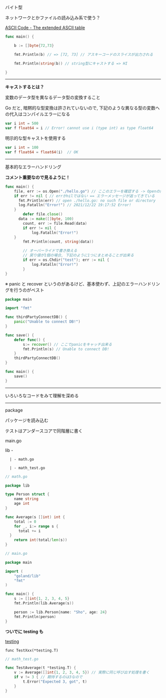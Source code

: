 バイト型

ネットワークとかファイルの読み込み系で使う？

[ASCII Code - The extended ASCII table](https://www.ascii-code.com/)

```go
func main() {

	b := []byte{72,73}

	fmt.Println(b) // => [72, 73] // アスキーコードのスライスが出力される

	fmt.Println(string(b)) // string型にキャストする => HI

}
```

---

**キャストするとは？**

変数のデータ型を異なるデータ型の変換すること

Go だと, 暗黙的な型変換は許されていないので, 下記のような異なる型の変数への代入はコンパイルエラーになる

```go
var i int = 500
var f float64 = i // Error! cannot use i (type int) as type float64
```

明示的な型キャストを使用する

```go
var i int = 100
var f float64 = float64(i)  // OK
```

---

基本的なエラーハンドリング

**コメント重要なので見るように！**

```go
func main() {
	file, err := os.Open("./hello.go") // ここのエラーを確認する -> Openの関数定義を見にいく
	if err != nil { // errがnilではない == エラーメッセージが返ってきている
	  fmt.Println(err) // open ./hello.go: no such file or directory
	  log.Fatalln("Error!") // 2021/12/22 19:17:52 Error!
    }
		defer file.close()
	  data := make([]byte, 100)
		count, err := file.Read(data)
		if err != nil {
			log.Fatalln("Error!")
    }
		fmt.Println(count, string(data))

		// オーバーライドで書き換える
		// 戻り値が1個の場合, 下記のように1つにまとめることが出来る
		if err = os.Chdir("test"); err := nil {
			log.Fatalln("Error!")
		}
}
```

※ panic と recover というのがあるけど、基本使わず、上記のエラーハンドリングを行うのがベスト

```go
package main

import "fmt"

func thirdPartyConnectDB() {
	panic("Unable to connect DB!")
}

func save() {
	defer func() {
		s:= recover() // ここでpanicをキャッチ出来る
		fmt.Println(s) // Unable to connect DB!
	}
	thirdPartyConnectDB()
}

func main() {
	save()
}
```

---

いろいろなコードをみて理解を深める

---

package

パッケージを読み込む

テストはアンダースコアで同階層に書く

main.go

lib -

      | - math.go

      | - math_test.go

```go
// math.go

package lib

type Person struct {
	name string
	age int
}

func Average(s []int) int {
	total := 0
	for _, i:= range s {
	  total += i
  }
	return int(total/len(s))
}
```

```go
// main.go

package main

import (
	"goland/lib"
	"fmt"
)

func main() {
	s := []int{1, 2, 3, 4, 5}
	fmt.Println(lib.Average(s))

	person := lib.Person{name: "Sho", age: 24}
	fmt.Println(person)
}
```

**ついでに testing も**

[testing](https://pkg.go.dev/testing)

`func TestXxx(*testing.T)`

```go
// math_test.go

func TestAverage(t *testing.T) {
	v := Average([]int{1, 2, 3, 4, 5}) // 実際に同じ呼び出す処理を書く
	if v != 3 { // 期待するのは3なので
		t.Error("Expected 3, got", t)
	}
}
```
